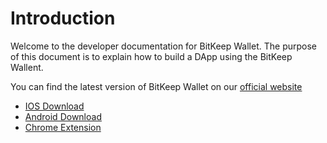 # Introduction

Welcome to the developer documentation for BitKeep Wallet. The purpose of this document is to explain how to build a DApp using the BitKeep Wallent.

You can find the latest version of BitKeep Wallet on our [official website](https://bitkeep.com)

- [IOS Download](https://bitkeep.com/en/download?type=1)
- [Android Download](https://bitkeep.com/en/download?type=0)
- [Chrome Extension](https://bitkeep.com/en/download?type=2)